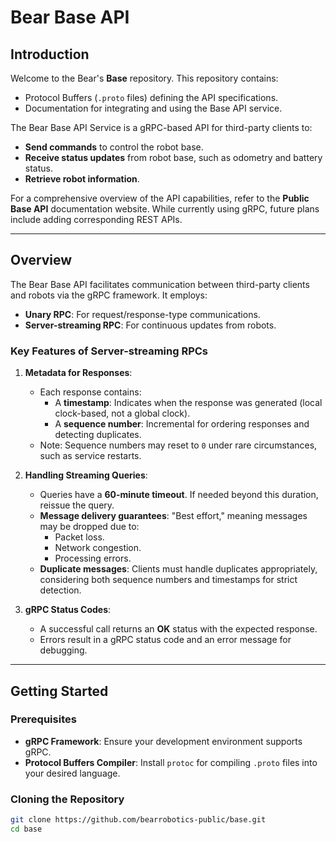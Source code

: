 # Bear Base API

## Introduction
Welcome to the Bear's **Base** repository. This repository contains:
- Protocol Buffers (`.proto` files) defining the API specifications.
- Documentation for integrating and using the Base API service.

The Bear Base API Service is a gRPC-based API for third-party clients to:
- **Send commands** to control the robot base.
- **Receive status updates** from robot base, such as odometry and battery status.
- **Retrieve robot information**.

For a comprehensive overview of the API capabilities, refer to the **Public Base API** documentation website. While currently using gRPC, future plans include adding corresponding REST APIs.

---

## Overview
The Bear Base API facilitates communication between third-party clients and robots via the gRPC framework. It employs:
- **Unary RPC**: For request/response-type communications.
- **Server-streaming RPC**: For continuous updates from robots.

### Key Features of Server-streaming RPCs
1. **Metadata for Responses**:
   - Each response contains:
     - A **timestamp**: Indicates when the response was generated (local clock-based, not a global clock).
     - A **sequence number**: Incremental for ordering responses and detecting duplicates.
   - Note: Sequence numbers may reset to `0` under rare circumstances, such as service restarts.

2. **Handling Streaming Queries**:
   - Queries have a **60-minute timeout**. If needed beyond this duration, reissue the query.
   - **Message delivery guarantees**: "Best effort," meaning messages may be dropped due to:
     - Packet loss.
     - Network congestion.
     - Processing errors.
   - **Duplicate messages**: Clients must handle duplicates appropriately, considering both sequence numbers and timestamps for strict detection.

3. **gRPC Status Codes**:
   - A successful call returns an **OK** status with the expected response.
   - Errors result in a gRPC status code and an error message for debugging.

---

## Getting Started
### Prerequisites
- **gRPC Framework**: Ensure your development environment supports gRPC.
- **Protocol Buffers Compiler**: Install `protoc` for compiling `.proto` files into your desired language.

### Cloning the Repository
```bash
git clone https://github.com/bearrobotics-public/base.git
cd base
